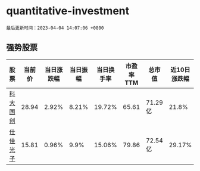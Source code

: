 # quantitative-investment

`最后更新时间：2023-04-04 14:07:06 +0800`

## 强势股票

|股票|当前价|当日涨跌幅|当日振幅|当日换手率|市盈率TTM|总市值|近10日涨跌幅|
|----|----|----|----|----|----|----|----|
|[科大国创](https://xueqiu.com/S/SZ300520)|28.94|2.92%|8.21%|19.72%|65.61|71.29亿|21.8%|
|[仕佳光子](https://xueqiu.com/S/SH688313)|15.81|0.96%|9.9%|15.06%|79.86|72.54亿|29.17%|

